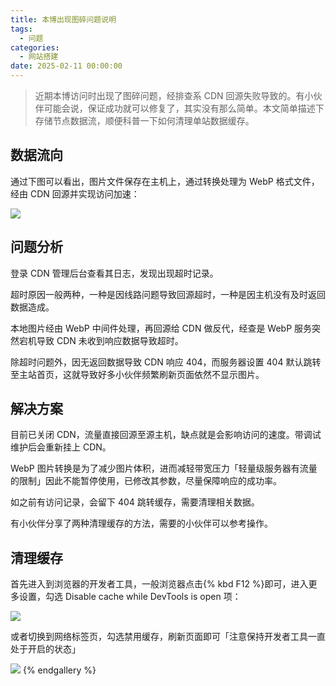 ```yaml
---
title: 本博出现图碎问题说明
tags:
  - 问题
categories:
  - 网站搭建
date: 2025-02-11 00:00:00
---
```


> 近期本博访问时出现了图碎问题，经排查系 CDN 回源失败导致的。有小伙伴可能会说，保证成功就可以修复了，其实没有那么简单。本文简单描述下存储节点数据流，顺便科普一下如何清理单站数据缓存。

<!-- more -->

## 数据流向

通过下图可以看出，图片文件保存在主机上，通过转换处理为 WebP 格式文件，经由 CDN 回源并实现访问加速：

![](https://cdn.dusays.com/2025/02/798-1.jpg)

## 问题分析

登录 CDN 管理后台查看其日志，发现出现超时记录。

超时原因一般两种，一种是因线路问题导致回源超时，一种是因主机没有及时返回数据造成。

本地图片经由 WebP 中间件处理，再回源给 CDN 做反代，经查是 WebP 服务突然宕机导致 CDN 未收到响应数据导致超时。

除超时问题外，因无返回数据导致 CDN 响应 404，而服务器设置 404 默认跳转至主站首页，这就导致好多小伙伴频繁刷新页面依然不显示图片。

## 解决方案

目前已关闭 CDN，流量直接回源至源主机，缺点就是会影响访问的速度。带调试维护后会重新挂上 CDN。

WebP 图片转换是为了减少图片体积，进而减轻带宽压力「轻量级服务器有流量的限制」因此不能暂停使用，已修改其参数，尽量保障响应的成功率。

如之前有访问记录，会留下 404 跳转缓存，需要清理相关数据。

有小伙伴分享了两种清理缓存的方法，需要的小伙伴可以参考操作。

## 清理缓存

首先进入到浏览器的开发者工具，一般浏览器点击{% kbd F12 %}即可，进入更多设置，勾选 Disable cache while DevTools is open 项：

![](https://cdn.dusays.com/2025/02/798-2.jpg)

或者切换到网络标签页，勾选禁用缓存，刷新页面即可「注意保持开发者工具一直处于开启的状态」

![](https://cdn.dusays.com/2025/02/798-3.jpg)
{% endgallery %}